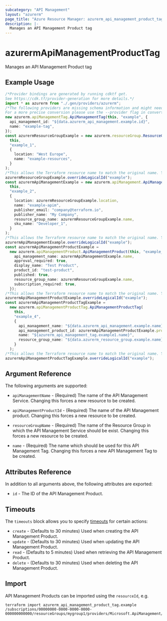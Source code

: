 ```yaml
---
subcategory: "API Management"
layout: "azurerm"
page_title: "Azure Resource Manager: azurerm_api_management_product_tag"
description: |-
  Manages an API Management Product tag
---
```


# azurermApiManagementProductTag

Manages an API Management Product tag

## Example Usage

```typescript
/*Provider bindings are generated by running cdktf get.
See https://cdk.tf/provider-generation for more details.*/
import * as azurerm from "./.gen/providers/azurerm";
/*The following providers are missing schema information and might need manual adjustments to synthesize correctly: azurerm.
For a more precise conversion please use the --provider flag in convert.*/
new azurerm.apiManagementTag.ApiManagementTag(this, "example", {
  api_management_id: "${data.azurerm_api_management.example.id}",
  name: "example-tag",
});
const azurermResourceGroupExample = new azurerm.resourceGroup.ResourceGroup(
  this,
  "example_1",
  {
    location: "West Europe",
    name: "example-resources",
  }
);
/*This allows the Terraform resource name to match the original name. You can remove the call if you don't need them to match.*/
azurermResourceGroupExample.overrideLogicalId("example");
const azurermApiManagementExample = new azurerm.apiManagement.ApiManagement(
  this,
  "example_2",
  {
    location: azurermResourceGroupExample.location,
    name: "example-apim",
    publisher_email: "company@terraform.io",
    publisher_name: "My Company",
    resource_group_name: azurermResourceGroupExample.name,
    sku_name: "Developer_1",
  }
);
/*This allows the Terraform resource name to match the original name. You can remove the call if you don't need them to match.*/
azurermApiManagementExample.overrideLogicalId("example");
const azurermApiManagementProductExample =
  new azurerm.apiManagementProduct.ApiManagementProduct(this, "example_3", {
    api_management_name: azurermApiManagementExample.name,
    approval_required: true,
    display_name: "Test Product",
    product_id: "test-product",
    published: true,
    resource_group_name: azurermResourceGroupExample.name,
    subscription_required: true,
  });
/*This allows the Terraform resource name to match the original name. You can remove the call if you don't need them to match.*/
azurermApiManagementProductExample.overrideLogicalId("example");
const azurermApiManagementProductTagExample =
  new azurerm.apiManagementProductTag.ApiManagementProductTag(
    this,
    "example_4",
    {
      api_management_name: "${data.azurerm_api_management.example.name}",
      api_management_product_id: azurermApiManagementProductExample.productId,
      name: "${azurerm_api_management_tag.example1.name}",
      resource_group_name: "${data.azurerm_resource_group.example.name}",
    }
  );
/*This allows the Terraform resource name to match the original name. You can remove the call if you don't need them to match.*/
azurermApiManagementProductTagExample.overrideLogicalId("example");

```

## Argument Reference

The following arguments are supported:

*   `apiManagementName` - (Required) The name of the API Management Service. Changing this forces a new resource to be created.

*   `apiManagementProductId` - (Required) The name of the API Management product. Changing this forces a new resource to be created.

*   `resourceGroupName` - (Required) The name of the Resource Group in which the API Management Service should be exist. Changing this forces a new resource to be created.

*   `name` - (Required) The name which should be used for this API Management Tag. Changing this forces a new API Management Tag to be created.

## Attributes Reference

In addition to all arguments above, the following attributes are exported:

* `id` - The ID of the API Management Product.

## Timeouts

The `timeouts` block allows you to
specify [timeouts](https://www.terraform.io/docs/configuration/resources.html#timeouts) for certain actions:

* `create` - (Defaults to 30 minutes) Used when creating the API Management Product.
* `update` - (Defaults to 30 minutes) Used when updating the API Management Product.
* `read` - (Defaults to 5 minutes) Used when retrieving the API Management Product.
* `delete` - (Defaults to 30 minutes) Used when deleting the API Management Product.

## Import

API Management Products can be imported using the `resourceId`, e.g.

```console
terraform import azurerm_api_management_product_tag.example /subscriptions/00000000-0000-0000-0000-000000000000/resourceGroups/mygroup1/providers/Microsoft.ApiManagement/service/instance1/products/myproduct/tags/mytag
```
